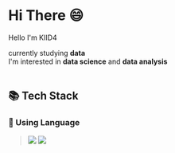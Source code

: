 <h1> Hi There 😄 </h1>

Hello I'm KIID4 

currently studying **data** <br>
I'm interested in **data science** and **data analysis** <br><br>

<h2> 📚 Tech Stack </h2>

### 📂 Using Language
> <img src="https://img.shields.io/badge/java-%23ED8B00.svg?style=for-the-badge&logo=openjdk&logoColor=white"> <img src="https://img.shields.io/badge/kotlin-%237F52FF.svg?style=for-the-badge&logo=kotlin&logoColor=white"> 


